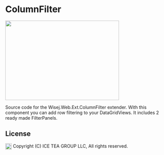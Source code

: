 ColumnFilter
====

<img src="https://raw.githubusercontent.com/iceteagroup/wisej-extensions/master/Support/Images/ColumnFilter.png" width="358" height="252">

Source code for the Wisej.Web.Ext.ColumnFilter extender. With this component you can add row filtering to your DataGridViews. It includes 2 ready made FilterPanels.

License
-------
<img src="http://iceteagroup.com/wp-content/uploads/2017/01/Square-64x64-trasp.png" height="20" align="top"> Copyright (C) ICE TEA GROUP LLC, All rights reserved.

